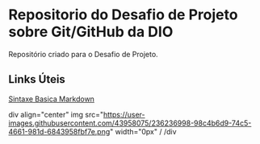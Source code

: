 # Repositorio do Desafio de Projeto sobre Git/GitHub da DIO
Repositório criado para o Desafio de Projeto.

## Links Úteis 
[Sintaxe Basica Markdown](https://www.markdownguide.org/basic-syntax)


div align="center"
img src="https://user-images.githubusercontent.com/43958075/236236998-98c4b6d9-74c5-4661-981d-6843958fbf7e.png" width="0px" /
/div

